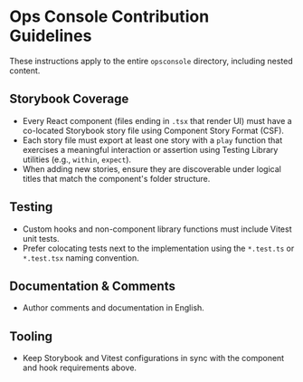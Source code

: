 # Ops Console Contribution Guidelines

These instructions apply to the entire `opsconsole` directory, including nested content.

## Storybook Coverage
- Every React component (files ending in `.tsx` that render UI) must have a co-located Storybook story file using Component Story Format (CSF).
- Each story file must export at least one story with a `play` function that exercises a meaningful interaction or assertion using Testing Library utilities (e.g., `within`, `expect`).
- When adding new stories, ensure they are discoverable under logical titles that match the component's folder structure.

## Testing
- Custom hooks and non-component library functions must include Vitest unit tests.
- Prefer colocating tests next to the implementation using the `*.test.ts` or `*.test.tsx` naming convention.

## Documentation & Comments
- Author comments and documentation in English.

## Tooling
- Keep Storybook and Vitest configurations in sync with the component and hook requirements above.
